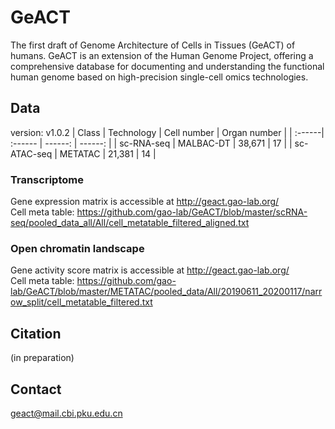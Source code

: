 # GeACT

The first draft of Genome Architecture of Cells in Tissues (GeACT) of humans. GeACT is an extension of the Human Genome Project, offering a comprehensive database for documenting and understanding the functional human genome based on high-precision single-cell omics technologies.

## Data
version: v1.0.2
| Class | Technology | Cell number | Organ number |
| :------| :------ | ------: | ------: |
| sc-RNA-seq | MALBAC-DT | 38,671 | 17 |
| sc-ATAC-seq | METATAC | 21,381 | 14 |

### Transcriptome  
Gene expression matrix is accessible at http://geact.gao-lab.org/  
Cell meta table: https://github.com/gao-lab/GeACT/blob/master/scRNA-seq/pooled_data_all/All/cell_metatable_filtered_aligned.txt

### Open chromatin landscape
Gene activity score matrix is accessible at http://geact.gao-lab.org/  
Cell meta table: https://github.com/gao-lab/GeACT/blob/master/METATAC/pooled_data/All/20190611_20200117/narrow_split/cell_metatable_filtered.txt

## Citation
(in preparation)

## Contact
geact@mail.cbi.pku.edu.cn
